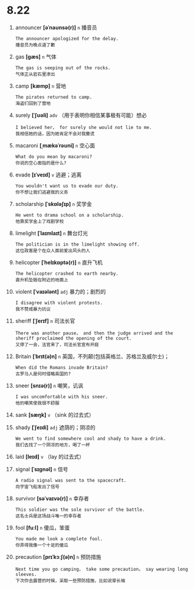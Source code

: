 # 8.22
























1. announcer **[əˈnaʊnsə(r)]** `n` 播音员
    ```
    The announcer apologized for the delay.
    播音员为晚点道了歉
    ```

2. gas **[ɡæs]** `n` 气体
    ```
    The gas is seeping out of the rocks.
    气体正从岩石里渗出
    ```

3. camp **[kæmp]** `n` 营地
    ```
    The pirates returned to camp.
    海盗们回到了营地
    ```

4. surely **[ˈʃʊəli]** `adv` （用于表明你相信某事极有可能）想必
    ```
    I believed her， for surely she would not lie to me.
    我相信她的话，因为她肯定不会对我撒谎
    ```

5. macaroni **[ˌmækəˈrəʊni]** `n` 空心面
    ```
    What do you mean by macaroni?
    你说的空心面指的是什么?
    ```

6. evade **[ɪˈveɪd]** `v` 逃避；逃离
    ```
    You wouldn't want us to evade our duty.
    你不想让我们逃避我的义务
    ```

7. scholarship **[ˈskɒləʃɪp]** `n` 奖学金
    ```
    He went to drama school on a scholarship.
    他靠奖学金上了戏剧学校
    ```

8. limelight **[ˈlaɪmlaɪt]** `n` 舞台灯光
    ```
    The politician is in the limelight showing off.
    这位政客是个在众人面前爱出风头的人
    ```

9. helicopter **[ˈhelɪkɒptə(r)]** `n` 直升飞机
    ```
    The helicopter crashed to earth nearby.
    直升机坠毁在附近的地面上
    ```

10. violent **[ˈvaɪələnt]** `adj` 暴力的；剧烈的
    ```
    I disagree with violent protests.
    我不赞成暴力抗议
    ```

11. sheriff **[ˈʃerɪf]** `n` 司法长官
    ```
    There was another pause， and then the judge arrived and the sheriff proclaimed the opening of the court.
    又停了一会，法官来了，司法长官宣布开庭
    ```

12. Britain **[ˈbrɪt(ə)n]** `n` 英国，不列颠(包括英格兰、苏格兰及威尔士)；
    ```
    When did the Romans invade Britain?
    古罗马人是何时侵略英国的?
    ```

13. sneer **[snɪə(r)]** `n` 嘲笑，讥讽
    ```
    I was uncomfortable with his sneer.
    他的嘲笑使我很不舒服
    ```

14. sank **[sæŋk]** `v` （sink 的过去式）

15. shady **[ˈʃeɪdi]** `adj` 遮荫的；阴凉的
    ```
    We went to find somewhere cool and shady to have a drink.
    我们去找了一个阴凉的地方，喝了一杯
    ```

16. laid **[leɪd]** `v` （lay 的过去式）

17. signal **[ˈsɪɡnəl]** `n` 信号
    ```
    A radio signal was sent to the spacecraft.
    向宇宙飞船发出了信号
    ```

18. survivor **[səˈvaɪvə(r)]** `n` 幸存者
    ```
    This soldier was the sole survivor of the battle.
    这名士兵是这场战斗唯一的幸存者
    ```

19. fool **[fuːl]** `n` 傻瓜，笨蛋
    ```
    You made me look a complete fool.
    你弄得我像一个十足的傻瓜
    ```

20. precaution **[prɪˈkɔːʃ(ə)n]** `n` 预防措施
    ```
    Next time you go camping， take some precaution， say wearing long sleeves.
    下次你去露营的时候，采取一些预防措施，比如说穿长袖
    ```
